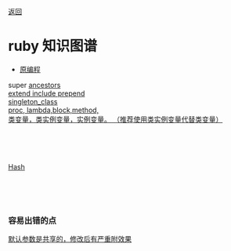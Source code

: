 [返回](/ruby/index)

# ruby 知识图谱


* [原编程](/ruby/doc/meta-programming)



super [ancestors](ancestors) <br>
[extend include prepend](extend-include-prepend)<br>
[singleton_class](https://ruby-china.org/topics/35350)<br>
[proc, lambda,block,method,](block/index)<br>
[类变量，类实例变量，实例变量。 （推荐使用类实例变量代替类变量）](/ruby/doc/leishili-leibianniang)<br>

<br><br><br>

[Hash](hash/index)

<br><br><br>

### 容易出错的点

[默认参数是共享的，修改后有严重附效果](default-params-share-problem/index)